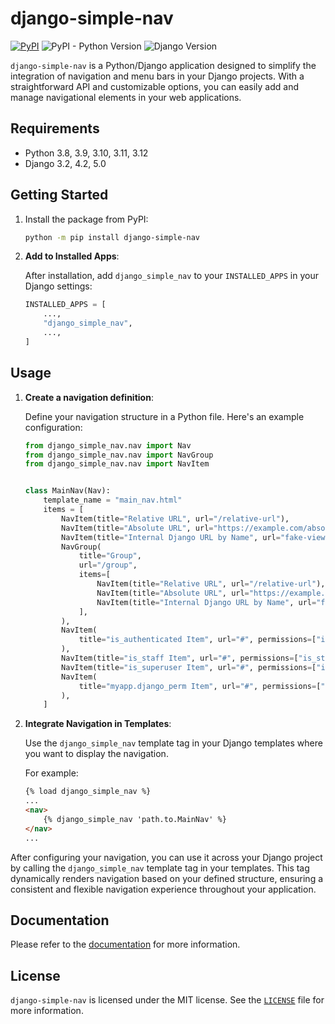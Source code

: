 # django-simple-nav

[![PyPI](https://img.shields.io/pypi/v/django-simple-nav)](https://pypi.org/project/django-simple-nav/)
![PyPI - Python Version](https://img.shields.io/pypi/pyversions/django-simple-nav)
![Django Version](https://img.shields.io/badge/django-3.2%20%7C%204.2%20%7C%205.0-%2344B78B?labelColor=%23092E20)
<!-- https://shields.io/badges -->
<!-- django-3.2 | 4.2 | 5.0-#44B78B -->
<!-- labelColor=%23092E20 -->

`django-simple-nav` is a Python/Django application designed to simplify the integration of navigation and menu bars in your Django projects. With a straightforward API and customizable options, you can easily add and manage navigational elements in your web applications.

## Requirements

- Python 3.8, 3.9, 3.10, 3.11, 3.12
- Django 3.2, 4.2, 5.0

<!-- getting-started-begin -->
## Getting Started

1. Install the package from PyPI:

   ```bash
   python -m pip install django-simple-nav
   ```

2. **Add to Installed Apps**:

   After installation, add `django_simple_nav` to your `INSTALLED_APPS` in your Django settings:

   ```python
   INSTALLED_APPS = [
       ...,
       "django_simple_nav",
       ...,
   ]
   ```
<!-- getting-started-end -->

## Usage

1. **Create a navigation definition**:

   Define your navigation structure in a Python file. Here's an example configuration:

   ```python
   from django_simple_nav.nav import Nav
   from django_simple_nav.nav import NavGroup
   from django_simple_nav.nav import NavItem


   class MainNav(Nav):
       template_name = "main_nav.html"
       items = [
           NavItem(title="Relative URL", url="/relative-url"),
           NavItem(title="Absolute URL", url="https://example.com/absolute-url"),
           NavItem(title="Internal Django URL by Name", url="fake-view"),
           NavGroup(
               title="Group",
               url="/group",
               items=[
                   NavItem(title="Relative URL", url="/relative-url"),
                   NavItem(title="Absolute URL", url="https://example.com/absolute-url"),
                   NavItem(title="Internal Django URL by Name", url="fake-view"),
               ],
           ),
           NavItem(
               title="is_authenticated Item", url="#", permissions=["is_authenticated"]
           ),
           NavItem(title="is_staff Item", url="#", permissions=["is_staff"]),
           NavItem(title="is_superuser Item", url="#", permissions=["is_superuser"]),
           NavItem(
               title="myapp.django_perm Item", url="#", permissions=["myapp.django_perm"]
           ),
       ]
   ```

2. **Integrate Navigation in Templates**:

   Use the `django_simple_nav` template tag in your Django templates where you want to display the navigation.

   For example:

   ```html
   {% load django_simple_nav %}
   ...
   <nav>
       {% django_simple_nav 'path.to.MainNav' %}
   </nav>
   ...
   ```

After configuring your navigation, you can use it across your Django project by calling the `django_simple_nav` template tag in your templates.
This tag dynamically renders navigation based on your defined structure, ensuring a consistent and flexible navigation experience throughout your application.

## Documentation

Please refer to the [documentation](https://django-simple-nav.westervelt.dev/) for more information.

## License

`django-simple-nav` is licensed under the MIT license. See the [`LICENSE`](./LICENSE) file for more information.
